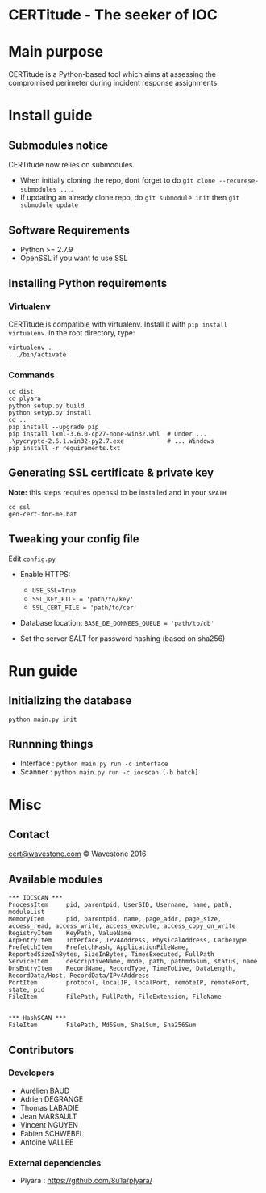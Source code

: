 CERTitude - The seeker of IOC
=============

# Main purpose

CERTitude is a Python-based tool which aims at assessing the compromised perimeter during incident response assignments.



# Install guide

## Submodules notice

CERTitude now relies on submodules.
- When initially cloning the repo, dont forget to do `git clone --recurese-submodules ...`.
- If updating an already clone repo, do `git submodule init` then `git submodule update`

## Software Requirements

- Python >= 2.7.9
- OpenSSL if you want to use SSL


## Installing Python requirements

### Virtualenv

CERTitude is compatible with virtualenv.
Install it with `pip install virtualenv`.
In the root directory, type:

```
virtualenv .
. ./bin/activate
```


### Commands

```batch
cd dist
cd plyara
python setup.py build
python setyp.py install
cd ..
pip install --upgrade pip
pip install lxml-3.6.0-cp27-none-win32.whl	# Under ...
.\pycrypto-2.6.1.win32-py2.7.exe			# ... Windows
pip install -r requirements.txt
```


## Generating SSL certificate & private key

**Note:** this steps requires openssl to be installed and in your `$PATH`

```batch
cd ssl
gen-cert-for-me.bat
```


## Tweaking your config file

Edit `config.py`

- Enable HTTPS:
    - `USE_SSL=True`
    - `SSL_KEY_FILE = 'path/to/key'`
    - `SSL_CERT_FILE = 'path/to/cer'`

- Database location: `BASE_DE_DONNEES_QUEUE = 'path/to/db'`
- Set the server SALT for password hashing (based on sha256)


# Run guide

## Initializing the database

`python main.py init`


## Runnning things

- Interface : `python main.py run -c interface`
- Scanner : `python main.py run -c iocscan [-b batch]`


# Misc

## Contact

cert@wavestone.com
&copy; Wavestone 2016


## Available modules

```
*** IOCSCAN ***
ProcessItem     pid, parentpid, UserSID, Username, name, path, moduleList
MemoryItem      pid, parentpid, name, page_addr, page_size, access_read, access_write, access_execute, access_copy_on_write
RegistryItem    KeyPath, ValueName
ArpEntryItem    Interface, IPv4Address, PhysicalAddress, CacheType
PrefetchItem    PrefetchHash, ApplicationFileName, ReportedSizeInBytes, SizeInBytes, TimesExecuted, FullPath
ServiceItem     descriptiveName, mode, path, pathmd5sum, status, name
DnsEntryItem    RecordName, RecordType, TimeToLive, DataLength, RecordData/Host, RecordData/IPv4Address
PortItem        protocol, localIP, localPort, remoteIP, remotePort, state, pid
FileItem        FilePath, FullPath, FileExtension, FileName


*** HashSCAN ***
FileItem        FilePath, Md5Sum, Sha1Sum, Sha256Sum
```

## Contributors

### Developers 

- Aurélien BAUD
- Adrien DEGRANGE
- Thomas LABADIE
- Jean MARSAULT
- Vincent NGUYEN
- Fabien SCHWEBEL
- Antoine VALLEE


### External dependencies

- Plyara : https://github.com/8u1a/plyara/